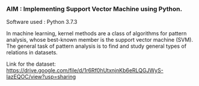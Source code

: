 ### AIM : Implementing Support Vector Machine using Python.

Software used : Python 3.7.3

In machine learning, kernel methods are a class of algorithms for pattern analysis, whose best-known member is the support vector machine (SVM). The general task of pattern analysis is to find and study general types of relations in datasets.

Link for the dataset: https://drive.google.com/file/d/1r6Rf0hUtxnjnKb6eRLQGJWyS-IazEQOC/view?usp=sharing